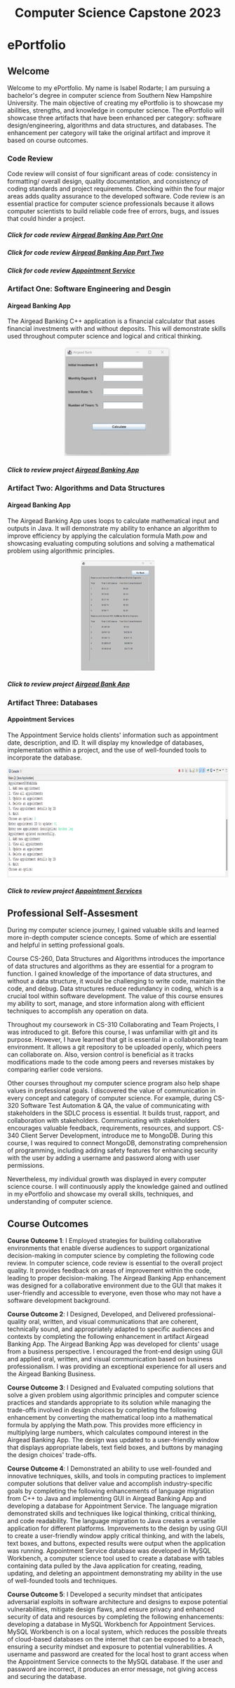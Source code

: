 
# <center>Computer Science Capstone 2023</center>

# ePortfolio

## Welcome

Welcome to my ePortfolio. My name is Isabel Rodarte; I am pursuing a bachelor's degree in computer science from Southern New Hampshire University. The main objective of creating my ePortfolio is to showcase my abilities, strengths, and knowledge in computer science. The ePortfolio will showcase three artifacts that have been enhanced per category: software design/engineering, algorithms and data structures, and databases. The enhancement per category will take the original artifact and improve it based on course outcomes.

### Code Review

Code review will consist of four significant areas of code: consistency in formatting/ overall design, quality documentation, and consistency of coding standards and project requirements. Checking within the four major areas adds quality assurance to the developed software. Code review is an essential practice for computer science professionals because it allows computer scientists to build reliable code free of errors, bugs, and issues that could hinder a project. 


##### Click for code review [Airgead Banking App Part One](https://youtu.be/2HvVSMEsoPc)
##### Click for code review [Airgead Banking App Part Two](https://youtu.be/YlSjaP9tfO0)
##### Click for code review [Appointment Service](https://youtu.be/aUXfJsRixOU)

### Artifact One: Software Engineering and Desgin
#### Airgead Banking App

The Airgead Banking C++ application is a financial calculator that asses financial investments with and without deposits. This will demonstrate skills used throughout computer science and logical and critical thinking.

<center>
  <img src="finalbankapp.png" height=250>
</center>

##### Click to review project [Airgead Banking App](https://github.com/isabelrodarte87/CS-499_ePortfolio/tree/Airgead-Bank-App?tab=readme-ov-file#enhancement-one-software-designengineering)

### Artifact Two: Algorithms and Data Structures
#### Airgead Banking App

The Airgead Banking App uses loops to calculate mathematical input and outputs in Java. It will demonstrate my ability to enhance an algorithm to improve efficiency by applying the calculation formula Math.pow and showcasing evaluating computing solutions and solving a mathematical problem using algorithmic principles.

<center>
  <img src="financialresults.png" height =250>
</center>

##### Click to review project [Airgead Bank App](https://github.com/isabelrodarte87/CS-499_ePortfolio/tree/AirgeadBankAlgorithm?tab=readme-ov-file#enhancement-two-algorithms-and-data-structures)

### Artifact Three: Databases
#### Appointment Services

The Appointment Service holds clients' information such as appointment date, description, and ID. It will display my knowledge of databases, implementation within a project, and the use of well-founded tools to incorporate the database.

<center>
<img src= "Screenshot 2023-12-15 235537.png" height = 250>
</center>

##### Click to review project [Appointment Services](https://github.com/isabelrodarte87/CS-499_ePortfolio/tree/AppointmentServices?tab=readme-ov-file#enhancement-three-databases)

## Professional Self-Assesment

During my computer science journey, I gained valuable skills and learned more in-depth computer science concepts. Some of which are essential and helpful in setting professional goals. 

Course CS-260, Data Structures and Algorithms introduces the importance of data structures and algorithms as they are essential for a program to function. I gained knowledge of the importance of data structures, and without a data structure, it would be challenging to write code, maintain the code, and debug. Data structures reduce redundancy in coding, which is a crucial tool within software development. The value of this course ensures my ability to sort, manage, and store information along with efficient techniques to accomplish any operation on data.

Throughout my coursework in CS-310 Collaborating and Team Projects, I was introduced to git. Before this course, I was unfamiliar with git and its purpose. However, I have learned that git is essential in a collaborating team environment. It allows a git repository to be uploaded openly, which peers can collaborate on. Also, version control is beneficial as it tracks modifications made to the code among peers and reverses mistakes by comparing earlier code versions.

Other courses throughout my computer science program also help shape values in professional goals. I discovered the value of communication in every concept and category of computer science. For example, during CS-320 Software Test Automation & QA, the value of communicating with stakeholders in the SDLC process is essential. It builds trust, rapport, and collaboration with stakeholders. Communicating with stakeholders encourages valuable feedback, requirements, resources, and support. CS-340 Client Server Development, introduce me to MongoDB. During this course, I was required to connect MongoDB, demonstrating comprehension of programming, including adding safety features for enhancing security with the user by adding a username and password along with user permissions.

Nevertheless, my individual growth was displayed in every computer science course. I will continuously apply the knowledge gained and outlined in my ePortfolio and showcase my overall skills, techniques, and understanding of computer science.

## Course Outcomes

**Course Outcome 1**: I Employed strategies for building collaborative environments that enable diverse audiences to support organizational decision-making in computer science by completing the following code review. In computer science, code review is essential to the overall project quality. It provides feedback on areas of improvement within the code, leading to proper decision-making. The Airgead Banking App enhancement was designed for a collaborative environment due to the GUI that makes it user-friendly and accessible to everyone, even those who may not have a software development background.

**Course Outcome 2**: I Designed, Developed, and Delivered professional-quality oral, written, and visual communications that are coherent, technically sound, and appropriately adapted to specific audiences and contexts by completing the following enhancement in artifact Airgead Banking App. The Airgead Banking App was developed for clients' usage from a business perspective. I encouraged the front-end design using GUI and applied oral, written, and visual communication based on business professionalism. I was providing an exceptional experience for all users and the Airgead Banking Business.

**Course Outcome 3**: I Designed and Evaluated computing solutions that solve a given problem using algorithmic principles and computer science practices and standards appropriate to its solution while managing the trade-offs involved in design choices by completing the following enhancement by converting the mathematical loop into a mathematical formula by applying the Math.pow. This provides more efficiency in multiplying large numbers, which calculates compound interest in the Airgead Banking App. The design was updated to a user-friendly window that displays appropriate labels, text field boxes, and buttons by managing the design choices' trade-offs.

**Course Outcome 4**: I Demonstrated an ability to use well-founded and innovative techniques, skills, and tools in computing practices to implement computer solutions that deliver value and accomplish industry-specific goals by completing the following enhancements of language migration from C++ to Java and implementing GUI in Airgead Banking App and developing a database for Appointment Service. The language migration demonstrated skills and techniques like logical thinking, critical thinking, and code readability. The language migration to Java creates a versatile application for different platforms. Improvements to the design by using GUI to create a user-friendly window apply critical thinking, and with the labels, text boxes, and buttons, expected results were output when the application was running. Appointment Service database was developed in MySQL Workbench, a computer science tool used to create a database with tables containing data pulled by the Java application for creating, reading, updating, and deleting an appointment demonstrating my ability in the use of well-founded tools and techniques.

**Course Outcome 5**: I Developed a security mindset that anticipates adversarial exploits in software architecture and designs to expose potential vulnerabilities, mitigate design flaws, and ensure privacy and enhanced security of data and resources by completing the following enhancements: developing a database in MySQL Workbench for Appointment Services. MySQL Workbench is on a local system, which reduces the possible threats of cloud-based databases on the internet that can be exposed to a breach, ensuring a security mindset and exposure to potential vulnerabilities. A username and password are created for the local host to grant access when the Appointment Service connects to the MySQL database. If the user and password are incorrect, it produces an error message, not giving access and securing the database.


